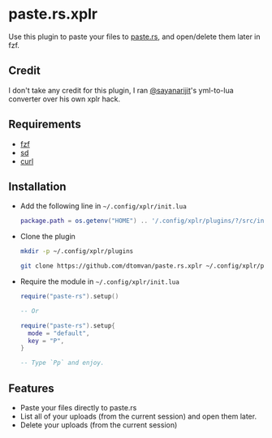 # paste.rs.xplr
Use this plugin to paste your files to [paste.rs](https://paste.rs/), and open/delete them later in fzf.

## Credit
I don't take any credit for this plugin, I ran [@sayanarijit](https://github.com/sayanarijit)'s yml-to-lua converter over his own xplr hack. 

## Requirements

- [fzf](https://github.com/junegunn/fzf)
- [sd](https://github.com/chmln/sd)
- [curl](https://github.com/curl/curl)


## Installation

- Add the following line in `~/.config/xplr/init.lua`

  ```lua
  package.path = os.getenv("HOME") .. '/.config/xplr/plugins/?/src/init.lua'
  ```

- Clone the plugin

  ```bash
  mkdir -p ~/.config/xplr/plugins

  git clone https://github.com/dtomvan/paste.rs.xplr ~/.config/xplr/plugins/paste-rs
  ```

- Require the module in `~/.config/xplr/init.lua`

  ```lua
  require("paste-rs").setup()
  
  -- Or
  
  require("paste-rs").setup{
    mode = "default",
    key = "P",
  }

  -- Type `Pp` and enjoy.
  ```


## Features

- Paste your files directly to paste.rs
- List all of your uploads (from the current session) and open them later.
- Delete your uploads (from the current session)
